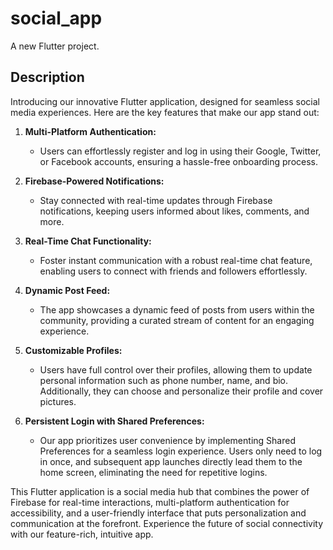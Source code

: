 # social_app

A new Flutter project.

## Description
Introducing our innovative Flutter application, designed for seamless social media experiences. Here are the key features that make our app stand out:

1. **Multi-Platform Authentication:**
   - Users can effortlessly register and log in using their Google, Twitter, or Facebook accounts, ensuring a hassle-free onboarding process.

2. **Firebase-Powered Notifications:**
   - Stay connected with real-time updates through Firebase notifications, keeping users informed about likes, comments, and more.

3. **Real-Time Chat Functionality:**
   - Foster instant communication with a robust real-time chat feature, enabling users to connect with friends and followers effortlessly.

4. **Dynamic Post Feed:**
   - The app showcases a dynamic feed of posts from users within the community, providing a curated stream of content for an engaging experience.

5. **Customizable Profiles:**
   - Users have full control over their profiles, allowing them to update personal information such as phone number, name, and bio. Additionally, they can choose and personalize their profile and cover pictures.

6. **Persistent Login with Shared Preferences:**
   - Our app prioritizes user convenience by implementing Shared Preferences for a seamless login experience. Users only need to log in once, and subsequent app launches directly lead them to the home screen, eliminating the need for repetitive logins.

This Flutter application is a social media hub that combines the power of Firebase for real-time interactions, multi-platform authentication for accessibility, and a user-friendly interface that puts personalization and communication at the forefront. Experience the future of social connectivity with our feature-rich, intuitive app.
